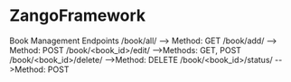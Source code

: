 # ZangoFramework



Book Management Endpoints
/book/all/ --> Method: GET
/book/add/ --> Method: POST
/book/<book_id>/edit/ -->Methods: GET, POST
/book/<book_id>/delete/ -->Method: DELETE
/book/<book_id>/status/ -->Method: POST
